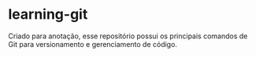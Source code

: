 # learning-git
Criado para anotação, esse repositório possui os principais comandos de Git para versionamento e gerenciamento de código.
